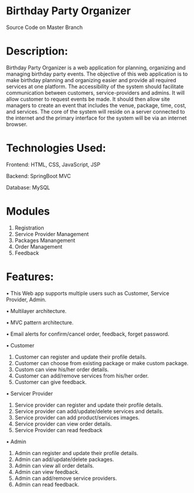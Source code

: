 # Birthday Party Organizer
Source Code on Master Branch 

# Description:
Birthday Party Organizer is a web application for planning, organizing and managing birthday party events. The objective of this web application is to make birthday planning and organizing easier and provide all required services at one platform. The accessibility of the system should facilitate communication between customers, service-providers and admins. It will allow customer to request events be made. It should then allow site managers to create an event that includes the venue, package, time, cost, and services. The core of the system will reside on a server connected to the internet and the primary interface for the system will be via an internet browser.

# Technologies Used:
Frontend: HTML, CSS, JavaScript, JSP 

Backend: SpringBoot MVC 

Database: MySQL

# Modules 
1.	Registration 
2.	Service Provider Management
3.	Packages Manangement
4.	Order Management 
5.	Feedback 


# Features:
• This Web app supports multiple users such as Customer, Service Provider, Admin.

• Multilayer architecture.

• MVC pattern architecture.

• Email alerts for confirm/cancel order, feedback, forget password.

• Customer
1.	Customer can register and update their profile details.
2.	Customer can choose from existing package or make custom package.
3.	Custom can view his/her order details.
4.	Customer can add/remove services from his/her order.
5.	Customer can give feedback.

• Servicer Provider
1.	Service provider can register and update their profile details.
2.	Service provider can add/update/delete services and details.
3.	Service provider can add product/services images.
4.	Service provider can view order details.
5.	Service Provider can read feedback

• Admin 
1.	Admin can register and update their profile details.
2.	Admin can add/update/delete packages.
3.	Admin can view all order details.
4.	Admin can view feedback.
5.	Admin can add/remove service providers. 
6.	Admin can read feedback.

